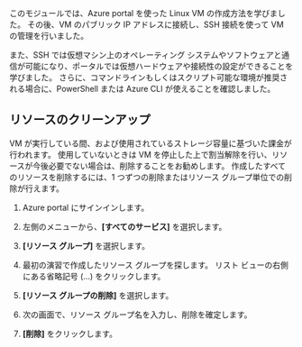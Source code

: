 このモジュールでは、Azure portal を使った Linux VM の作成方法を学びました。 その後、VM のパブリック IP アドレスに接続し、SSH 接続を使って VM の管理を行いました。 

また、SSH では仮想マシン上のオペレーティング システムやソフトウェアと通信が可能になり、ポータルでは仮想ハードウェアや接続性の設定ができることを学びました。 さらに、コマンドラインもしくはスクリプト可能な環境が推奨される場合に、PowerShell または Azure CLI が使えることを確認しました。

## <a name="clean-up-the-resources"></a>リソースのクリーンアップ

VM が実行している間、および使用されているストレージ容量に基づいた課金が行われます。 使用していないときは VM を停止した上で割当解除を行い、リソースが今後必要でない場合は、削除することをお勧めします。 作成したすべてのリソースを削除するには、1 つずつの削除またはリソース グループ単位での削除が行えます。

1. Azure portal にサインインします。

1. 左側のメニューから、**[すべてのサービス]** を選択します。

1. **[リソース グループ]** を選択します。

1. 最初の演習で作成したリソース グループを探します。 リスト ビューの右側にある省略記号 (...) をクリックします。

1. **[リソース グループの削除]** を選択します。

1. 次の画面で、リソース グループ名を入力し、削除を確定します。

1. **[削除]** をクリックします。
